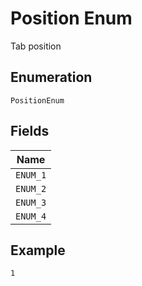 
# Position Enum

Tab position

## Enumeration

`PositionEnum`

## Fields

| Name |
|  --- |
| `ENUM_1` |
| `ENUM_2` |
| `ENUM_3` |
| `ENUM_4` |

## Example

```
1
```


